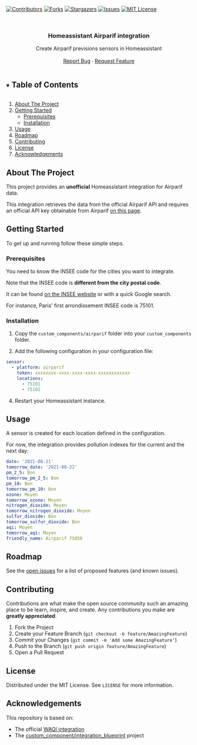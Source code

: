 [![Contributors][contributors-shield]][contributors-url]
[![Forks][forks-shield]][forks-url]
[![Stargazers][stars-shield]][stars-url]
[![Issues][issues-shield]][issues-url]
[![MIT License][license-shield]][license-url]


<!-- PROJECT LOGO -->
<br />
<p align="center">
  <h3 align="center">Homeassistant Airparif integration</h3>

  <p align="center">
    Create Airparif previsions sensors in Homeassistant
    <br />
    <br />
    <a href="https://github.com/rettelx/ha-airparif/issues">Report Bug</a>
    ·
    <a href="https://github.com/rettelx/ha-airparif/issues">Request Feature</a>
  </p>
</p>



<!-- TABLE OF CONTENTS -->
<details open="open">
  <summary><h2 style="display: inline-block">Table of Contents</h2></summary>
  <ol>
    <li>
      <a href="#about-the-project">About The Project</a>
    </li>
    <li>
      <a href="#getting-started">Getting Started</a>
      <ul>
        <li><a href="#prerequisites">Prerequisites</a></li>
        <li><a href="#installation">Installation</a></li>
      </ul>
    </li>
    <li><a href="#usage">Usage</a></li>
    <li><a href="#roadmap">Roadmap</a></li>
    <li><a href="#contributing">Contributing</a></li>
    <li><a href="#license">License</a></li>
    <li><a href="#acknowledgements">Acknowledgements</a></li>
  </ol>
</details>



<!-- ABOUT THE PROJECT -->
## About The Project

This project provides an **unofficial** Homeassistant integration for Airparif data.

This integration retrieves the data from the official Airparif API and requires an official API key obtainable from Airparif [on this page](https://www.airparif.asso.fr/interface-de-programmation-applicative).

<!-- GETTING STARTED -->
## Getting Started

To get up and running follow these simple steps.

### Prerequisites

You need to know the INSEE code for the cities you want to integrate.

Note that the INSEE code is **different from the city postal code**.

It can be found [on the INSEE website](https://www.insee.fr/fr/information/5057840) or with a quick Google search.

For instance, Paris' first arrondissement INSEE code is 75101.

### Installation

1. Copy the ```custom_components/airparif``` folder into your ```custom_components``` folder.

2. Add the following configuration in your configuration file:
```yaml
sensor:
  - platform: airparif
    token: xxxxxxxx-xxxx-xxxx-xxxx-xxxxxxxxxxxx
    locations:
      - 75101
      - 75102
```

4. Restart your Homeassistant instance.

## Usage
A sensor is created for each location defined in the configuration.

For now, the integration provides pollution indexes for the current and the next day:

```yaml
date: '2021-08-21'
tomorrow_date: '2021-08-22'
pm_2_5: Bon
tomorrow_pm_2_5: Bon
pm_10: Bon
tomorrow_pm_10: Bon
ozone: Moyen
tomorrow_ozone: Moyen
nitrogen_dioxide: Moyen
tomorrow_nitrogen_dioxide: Moyen
sulfur_dioxide: Bon
tomorrow_sulfur_dioxide: Bon
aqi: Moyen
tomorrow_aqi: Moyen
friendly_name: Airparif 75056
```

<!-- ROADMAP -->
## Roadmap
See the [open issues](https://github.com/rettelx/ha-airparif/issues) for a list of proposed features (and known issues).
<!-- CONTRIBUTING -->
## Contributing

Contributions are what make the open source community such an amazing place to be learn, inspire, and create. Any contributions you make are **greatly appreciated**.

1. Fork the Project
2. Create your Feature Branch (`git checkout -b feature/AmazingFeature`)
3. Commit your Changes (`git commit -m 'Add some AmazingFeature'`)
4. Push to the Branch (`git push origin feature/AmazingFeature`)
5. Open a Pull Request



<!-- LICENSE -->
## License

Distributed under the MIT License. See `LICENSE` for more information.



<!-- ACKNOWLEDGEMENTS -->
## Acknowledgements
This repository is based on:
* The official [WAQI integration](https://github.com/home-assistant/core/tree/dev/homeassistant/components/waqi)
* The [custom_component/integration_blueprint](![img.png](img.png)) project





<!-- MARKDOWN LINKS & IMAGES -->
<!-- https://www.markdownguide.org/basic-syntax/#reference-style-links -->
[contributors-shield]: https://img.shields.io/github/contributors/rettelx/ha-airparif.svg?style=for-the-badge
[contributors-url]: https://github.com/rettelx/ha-airparif/graphs/contributors
[forks-shield]: https://img.shields.io/github/forks/rettelx/ha-airparif.svg?style=for-the-badge
[forks-url]: https://github.com/rettelx/ha-airparif/network/members
[stars-shield]: https://img.shields.io/github/stars/rettelx/ha-airparif.svg?style=for-the-badge
[stars-url]: https://github.com/rettelx/ha-airparif/stargazers
[issues-shield]: https://img.shields.io/github/issues/rettelx/ha-airparif.svg?style=for-the-badge
[issues-url]: https://github.com/rettelx/ha-airparif/issues
[license-shield]: https://img.shields.io/github/license/rettelx/ha-airparif.svg?style=for-the-badge
[license-url]: https://github.com/rettelx/ha-airparif/blob/master/LICENSE.txt
